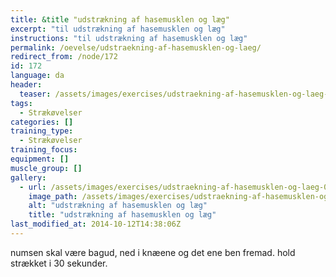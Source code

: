 ```yaml
---
title: &title "udstrækning af hasemusklen og læg"
excerpt: "til udstrækning af hasemusklen og læg"
instructions: "til udstrækning af hasemusklen og læg"
permalink: /oevelse/udstraekning-af-hasemusklen-og-laeg/
redirect_from: /node/172
id: 172
language: da
header:
  teaser: /assets/images/exercises/udstraekning-af-hasemusklen-og-laeg-0-320.jpg
tags:
  - Strækøvelser
categories: []
training_type: 
  - Strækøvelser
training_focus: 
equipment: []
muscle_group: []
gallery:
  - url: /assets/images/exercises/udstraekning-af-hasemusklen-og-laeg-0.jpg
    image_path: /assets/images/exercises/udstraekning-af-hasemusklen-og-laeg-0-320.jpg
    alt: "udstrækning af hasemusklen og læg"
    title: "udstrækning af hasemusklen og læg"
last_modified_at: 2014-10-12T14:38:06Z
---
```


numsen skal være bagud, ned i knæene og det ene ben fremad. hold strækket i 30 sekunder.
